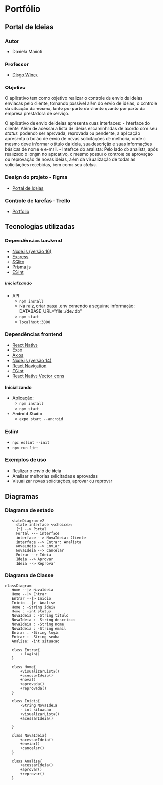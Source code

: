 # Portfólio

## Portal de Ideias

### Autor

  - Daniela Marioti

### Professor

  - [Diogo Winck](https://github.com/dvwinck)

### Objetivo

O aplicativo tem como objetivo realizar o controle de envio de ideias enviadas pelo cliente, tornando possível além do envio de ideias, o controle da situação da mesma, tanto por parte do cliente quanto por parte da empresa prestadora de serviço. 

O aplicativo de envio de ideias apresenta duas interfaces:
    - Interface do cliente: Além de acessar a lista de ideias encaminhadas de acordo com seu *status*, podendo ser aprovada, reprovada ou pendente, a aplicação  apresenta o botão de envio de novas solicitações de melhoria, onde o mesmo deve informar o título da ideia, sua descrição e suas informações básicas de nome e e-mail.
    - Inteface do analista: Pelo lado do analista, após realizado o longin no aplicativo, o mesmo possui o controle de aprovação ou reprovação de novas ideias, além da visualização de todas as solicitações recebidas, bem como seu *status*. 
    
### Design do projeto - Figma

- [Portal de Ideias](https://www.figma.com/file/M5gOjNuWJQ7vaumCCdAofh/Portal-de-Ideias-Simples?node-id=0%3A1)

### Controle de tarefas - Trello

- [Portfolio](https://trello.com/invite/b/3NnNrPQF/ATTIbb606dbf4d3ee433adab7b41a092a29594FAF6D3/portfolio)

## Tecnologias utilizadas

### Dependências backend

  - [Node.js (versão 16)](https://nodejs.org/en/)
  - [Express](https://expressjs.com)
  - [SQlite](https://www.sqlite.org/index.html)
  - [Prisma js](https://www.prisma.io/docs/)
  - [ESlint](https://eslint.org/docs/)
  
##### Inicializando

  - API
    - `npm install`
    - Na raiz, criar pasta .env contendo a seguinte informação: DATABASE_URL="file:./dev.db"
    - `npm start`
    - `localhost:3000`

### Dependências frontend

  - [React Native](https://reactnative.dev/docs/getting-started)
  - [Expo](https://expo.io/)
  - [Axios](https://github.com/axios/axios)
  - [Node.js (versão 14)](https://nodejs.org/en/)
  - [React Navigation](https://reactnavigation.org/)
  - [ESlint](https://eslint.org/docs/)
  - [React Native Vector Icons](https://github.com/oblador/react-native-vector-icons)
  
#### Inicializando

  - Aplicação:
    - `npm install`
    - `npm start`
  - Android Studio
    - `expo start --android`

### Eslint

- `npx eslint --init`
- `npm run lint`

### Exemplos de uso

- Realizar o envio de ideia
- Analisar melhorias solicitadas e aprovadas
- Visualizar novas solicitações, aprovar ou reprovar

## Diagramas

### Diagrama de estado


 ```mermaid
    stateDiagram-v2
      state interface <<choice>>
      [*] --> Portal
      Portal --> interface
      interface --> NovaIdeia: Cliente
      interface --> Entrar: Analista
      NovaIdeia --> Enviar
      NovaIdeia --> Cancelar
      Entrar --> Ideia
      Ideia --> Aprovar
      Ideia --> Reprovar    
  ```
  
 ### Diagrama de Classe
 
 ```mermaid
 classDiagram
    Home --|> NovaIdeia
    Home --|> Entrar
    Entrar --|> Inicio
    Inicio --|>  Analise
    Home : -String ideia
    Home : -int status
    NovaIdeia : -String titulo
    NovaIdeia : -String descricao
    NovaIdeia : -String nome
    NovaIdeia : -String email
    Entrar : -String login
    Entrar : -String senha
    Analise: -int situacao

    class Entrar{
        + login()
    }

    class Home{
        +visualizarLista()
        +acessarIdeia()
        +nova()
        +aprovada()
        +reprovada()
    }

    class Inicio{
        -String NovaIdeia
        - int situacao
        +visualizarLista()
        +acessarIdeia()

    }

    class NovaIdeia{
        +acessarIdeia()
        +enviar()
        +cancelar()
    }

    class Analise{
        +acessarIdeia()
        +aprovar()
        +reprovar()
    }
    
```

            


